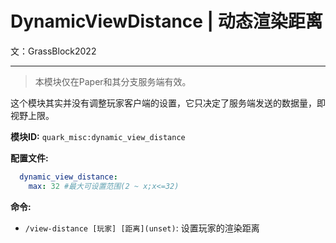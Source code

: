 # DynamicViewDistance | 动态渲染距离
文：GrassBlock2022

-----
> 本模块仅在Paper和其分支服务端有效。

这个模块其实并没有调整玩家客户端的设置，它只决定了服务端发送的数据量，即视野上限。

**模块ID:** ```quark_misc:dynamic_view_distance```

**配置文件:**

```yaml
  dynamic_view_distance:
    max: 32 #最大可设置范围(2 ~ x;x<=32)
```

**命令:**
- ```/view-distance [玩家] [距离](unset)```: 设置玩家的渲染距离


